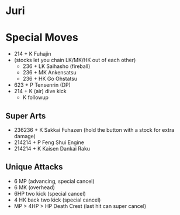 # Juri

# Special Moves
- 214 + K Fuhajin
- (stocks let you chain LK/MK/HK out of each other)
  - 236 + LK Saihasho (fireball)
  - 236 + MK Ankensatsu
  - 236 + HK Go Ohstatsu
- 623 + P Tensenrin (DP)
- 214 + K (air) dive kick
  - K followup

## Super Arts
- 236236 + K Sakkai Fuhazen (hold the button with a stock for extra damage)
- 214214 + P Feng Shui Engine
- 214214 + K Kaisen Dankai Raku

## Unique Attacks
- 6 MP (advancing, special cancel)
- 6 MK (overhead)
- 6HP two kick (special cancel)
- 4 HK back two kick (special cancel)
- MP > 4HP > HP  Death Crest (last hit can super cancel)